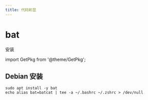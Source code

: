 ```yaml
---
title: 代码彩显
---
```


# bat

安装

import GetPkg from '@theme/GetPkg';

<GetPkg name="bat" dnf scoop/>

## Debian 安装

    sudo apt install -y bat
    echo alias bat=batcat | tee -a ~/.bashrc ~/.zshrc > /dev/null
